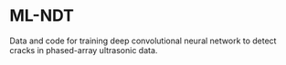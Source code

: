 # ML-NDT
Data and code for training deep convolutional neural network to detect cracks in phased-array ultrasonic data.
